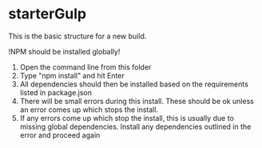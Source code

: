 # starterGulp

This is the basic structure for a new build.

!NPM should be installed globally!

1. Open the command line from this folder
2. Type "npm install" and hit Enter
3. All dependencies should then be installed based on the requirements listed in package.json
4. There will be small errors during this install. These should be ok unless an error comes up which stops the install.
5. If any errors come up which stop the install, this is usually due to missing global dependencies. Install any dependencies outlined in the error and proceed again

